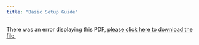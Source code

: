 ```yaml
---
title: "Basic Setup Guide"
---
```


<object data="https://www.truenas.com/docs/files/MseriesBSGv1_7.pdf" type="application/pdf" width="95%" height="1000">
  There was an error displaying this PDF, <a href="https://www.truenas.com/docs/files/MseriesBSGv1_7.pdf">please click here to download the file.</a>
</object>
